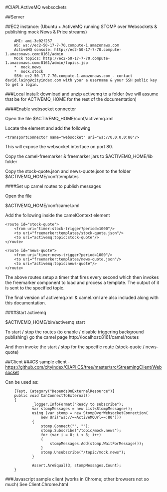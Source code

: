 #CIAPI.ActiveMQ websockets

##Server

##EC2 instance:
(Ubuntu + ActiveMQ running STOMP over Websockets & publishing mock News & Price streams)

        AMI: ami-3e02f257
        WS: ws://ec2-50-17-7-70.compute-1.amazonaws.com
        ActiveMQ console: http://ec2-50-17-7-70.compute-1.amazonaws.com:8161/admin
        Mock topics: http://ec2-50-17-7-70.compute-1.amazonaws.com:8161/admin/topics.jsp
        *  mock.news
        *  mock.stock
        SSH: ec2-50-17-7-70.compute-1.amazonaws.com - contact david.laing@cityindex.com with your a username & your SSH public key to get a login.

###Local install:
download and unzip activemq to a folder (we will assume that be for ACTIVEMQ_HOME for the rest of the documentation)

####Enable websocket connector

Open the file
$ACTIVEMQ_HOME/conf/activemq.xml

Locate the <transportConnectors> element and add the following 

    <transportConnector name="websocket" uri="ws://0.0.0.0:80"/>

This will expose the websocket interface on port 80.

Copy the camel-freemarker & freemarker jars to $ACTIVEMQ_HOME/lib folder

Copy the stock-quote.json and news-quote.json to the folder $ACTIVEMQ_HOME/conf/templates

####Set up camel routes to publish messages

Open the file

$ACTIVEMQ_HOME/conf/camel.xml

Add the following inside the camelContext element

    <route id="stock-quote">
    	<from uri="timer:stock-trigger?period=1000"/>
    	<to uri="freemarker:templates/stock-quote.json"/>
    	<to uri="activemq:topic:stock-quote"/>	
    </route>
    
    <route id="news-quote">
    	<from uri="timer:news-trigger?period=1000"/>
    	<to uri="freemarker:templates/news-quote.json"/>
    	<to uri="activemq:topic:news-quote"/>	
    </route>


The above routes  setup a timer that fires every second which then invokes the freemarker component to load 
and process a template. The output of it is sent to the specified topic.


The final version of activemq.xml & camel.xml are also included along with this documentation.

####Start activemq

$ACTIVEMQ_HOME/bin/activemq start

To start / stop the routes (to enable / disable triggering background publishing) go the camel page
http://localhost:8161/camel/routes

And then invoke the start / stop for the specific route (stock-quote / news-quote)

##Client
###CS sample client - 
https://github.com/cityindex/CIAPI.CS/tree/master/src/StreamingClient/Websocket

Can be used as:

        [Test, Category("DependsOnExternalResource")]
        public void CanConnectToExternal()
        {
        		_logger.InfoFormat("Ready to subscribe");
        		var stompMessages = new List<StompMessage>();
        		using (var stomp = new StompOverWebsocketConnection(
        			new Uri("ws://==ActiveMQUrl==:80")))
        		{
        			stomp.Connect("", ""); 
        			stomp.Subscribe("/topic/mock.news");
        			for (var i = 0; i < 3; i++)
        			{
        				stompMessages.Add(stomp.WaitForMessage());
        			}
        			stomp.Unsubscribe("/topic/mock.news");
        		}
        
        		Assert.AreEqual(3, stompMessages.Count);
        }

###Javascript sample client (works in Chrome; other browsers not so much)
See Client.Chrome.html
